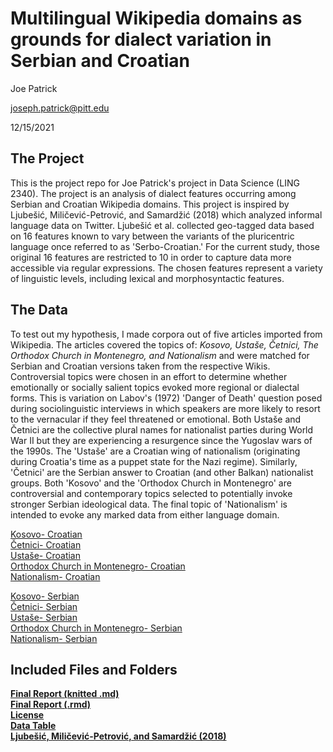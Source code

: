 # Multilingual Wikipedia domains as grounds for dialect variation in Serbian and Croatian

Joe Patrick  

joseph.patrick@pitt.edu  

12/15/2021  

## The Project

This is the project repo for Joe Patrick's project in Data Science (LING 2340). The project is an analysis of dialect features occurring among Serbian and Croatian Wikipedia domains. This project is inspired by Ljubešić, Miličević-Petrović, and Samardžić (2018) which analyzed informal language data on Twitter. Ljubešić et al. collected geo-tagged data based on 16 features known to vary between the variants of the pluricentric language once referred to as 'Serbo-Croatian.' For the current study, those original 16 features are restricted to 10 in order to capture data more accessible via regular expressions. The chosen features represent a variety of linguistic levels, including lexical and morphosyntactic features.

## The Data

To test out my hypothesis, I made corpora out of five articles imported from Wikipedia. The articles covered the topics of: *Kosovo, Ustaše, Četnici, The Orthodox Church in Montenegro, and Nationalism* and were matched for Serbian and Croatian versions taken from the respective Wikis. Controversial topics were chosen in an effort to determine whether emotionally or socially salient topics evoked more regional or dialectal forms. This is variation on Labov's (1972) 'Danger of Death' question posed during sociolinguistic interviews in which speakers are more likely to resort to the vernacular if they feel threatened or emotional. Both Ustaše and Četnici are the collective plural names for nationalist parties during World War II but they are experiencing a resurgence since the Yugoslav wars of the 1990s. The 'Ustaše' are a Croatian wing of nationalism (originating during Croatia's time as a puppet state for the Nazi regime). Similarly, 'Četnici' are the Serbian answer to Croatian (and other Balkan) nationalist groups. Both 'Kosovo' and the 'Orthodox Church in Montenegro' are controversial and contemporary topics selected to potentially invoke stronger Serbian ideological data. The final topic of 'Nationalism' is intended to evoke any marked data from either language domain. 

[Kosovo- Croatian](https://hr.wikipedia.org/wiki/Kosovo)  
[Četnici- Croatian](https://hr.wikipedia.org/wiki/%C4%8Cetnici)  
[Ustaše- Croatian](https://hr.wikipedia.org/wiki/Usta%C5%A1e)  
[Orthodox Church in Montenegro- Croatian](https://hr.wikipedia.org/wiki/Pravoslavna_crkva_u_Crnoj_Gori)  
[Nationalism- Croatian](https://hr.wikipedia.org/wiki/Nacionalizam)  


[Kosovo- Serbian](https://sr.wikipedia.org/wiki/%D0%9A%D0%BE%D1%81%D0%BE%D0%B2%D0%BE)  
[Četnici- Serbian](https://sr.wikipedia.org/wiki/%D0%A7%D0%B5%D1%82%D0%BD%D0%B8%D1%86%D0%B8)  
[Ustaše- Serbian](https://sr.wikipedia.org/wiki/%D0%A3%D1%81%D1%82%D0%B0%D1%88%D0%B5)  
[Orthodox Church in Montenegro- Serbian](https://sr.wikipedia.org/wiki/%D0%9F%D1%80%D0%B0%D0%B2%D0%BE%D1%81%D0%BB%D0%B0%D0%B2%D0%BD%D0%B0_%D1%86%D1%80%D0%BA%D0%B2%D0%B0_%D1%83_%D0%A6%D1%80%D0%BD%D0%BE%D1%98_%D0%93%D0%BE%D1%80%D0%B8)  
[Nationalism- Serbian](https://sr.wikipedia.org/wiki/%D0%9D%D0%B0%D1%86%D0%B8%D0%BE%D0%BD%D0%B0%D0%BB%D0%B8%D0%B7%D0%B0%D0%BC)  


## Included Files and Folders

[**Final Report (knitted .md)**](final_report.md)  
[**Final Report (.rmd)**](final_report.Rmd)  
[**License**](LICENSE)  
[**Data Table**](DataCounts.xlsx)  
[**Ljubešić, Miličević-Petrović, and Samardžić (2018)**](https://www.cambridge.org/core/journals/journal-of-linguistic-geography/article/borders-and-boundaries-in-bosnian-croatian-montenegrin-and-serbian-twitter-data-to-the-rescue/4F81845F290F862E3F17882E567E702C/share/c1dba0f4b30d62b7e9f040fc06222c2d6e9ebc02)  
